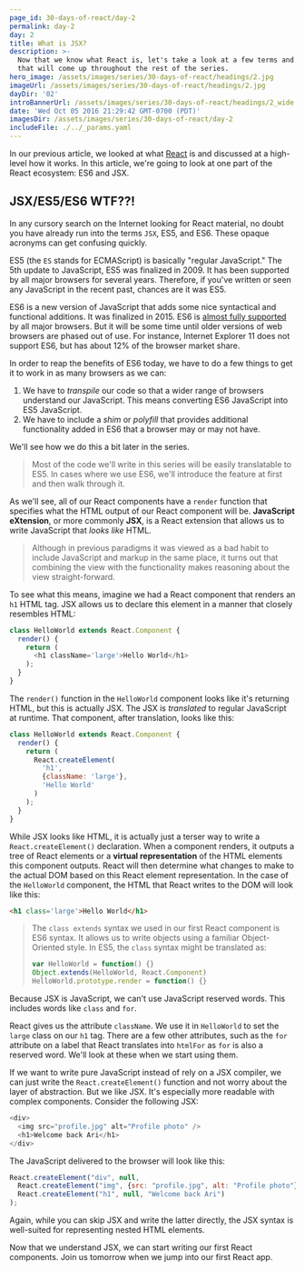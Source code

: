```yaml
---
page_id: 30-days-of-react/day-2
permalink: day-2
day: 2
title: What is JSX?
description: >-
  Now that we know what React is, let's take a look at a few terms and concepts
  that will come up throughout the rest of the series.
hero_image: /assets/images/series/30-days-of-react/headings/2.jpg
imageUrl: /assets/images/series/30-days-of-react/headings/2.jpg
dayDir: '02'
introBannerUrl: /assets/images/series/30-days-of-react/headings/2_wide.jpg
date: 'Wed Oct 05 2016 21:29:42 GMT-0700 (PDT)'
imagesDir: /assets/images/series/30-days-of-react/day-2
includeFile: ./../_params.yaml
---
```


In our previous article, we looked at what [React](https://facebook.github.io/react/) is and discussed at a high-level how it works. In this article, we're going to look at one part of the React ecosystem: ES6 and JSX.

## JSX/ES5/ES6 WTF??!

In any cursory search on the Internet looking for React material, no doubt you have already run into the terms `JSX`, ES5, and ES6. These opaque acronyms can get confusing quickly.

ES5 (the `ES` stands for ECMAScript) is basically "regular JavaScript." The 5th update to JavaScript, ES5 was finalized in 2009. It has been supported by all major browsers for several years. Therefore, if you've written or seen any JavaScript in the recent past, chances are it was ES5.

ES6 is a new version of JavaScript that adds some nice syntactical and functional additions. It was finalized in 2015. ES6 is [almost fully supported](http://kangax.github.io/compat-table/es6/) by all major browsers. But it will be some time until older versions of web browsers are phased out of use. For instance, Internet Explorer 11 does not support ES6, but has about 12% of the browser market share.

In order to reap the benefits of ES6 today, we have to do a few things to get it to work in as many browsers as we can:

1. We have to _transpile_ our code so that a wider range of browsers understand our JavaScript. This means converting ES6 JavaScript into ES5 JavaScript.
2. We have to include a _shim_ or _polyfill_ that provides additional functionality added in ES6 that a browser may or may not have.

We'll see how we do this a bit later in the series.

> Most of the code we'll write in this series will be easily translatable to ES5. In cases where we use ES6, we'll introduce the feature at first and then walk through it.

As we'll see, all of our React components have a `render` function that specifies what the HTML output of our React component will be. **JavaScript eXtension**, or more commonly **JSX**, is a React extension that allows us to write JavaScript that _looks like_ HTML.

> Although in previous paradigms it was viewed as a bad habit to include JavaScript and markup in the same place, it turns out that combining the view with the functionality makes reasoning about the view straight-forward.

To see what this means, imagine we had a React component that renders an `h1` HTML tag. JSX allows us to declare this element in a manner that closely resembles HTML:

```javascript
class HelloWorld extends React.Component {
  render() {
    return (
      <h1 className='large'>Hello World</h1>
    );
  }
}
```

<div id="demo1"></div>

The `render()` function in the `HelloWorld` component looks like it's returning HTML, but this is actually JSX. The JSX is _translated_ to regular JavaScript at runtime. That component, after translation, looks like this:

```javascript
class HelloWorld extends React.Component {
  render() {
    return (
      React.createElement(
        'h1',
        {className: 'large'},
        'Hello World'
      )
    );
  }
}
```

While JSX looks like HTML, it is actually just a terser way to write a `React.createElement()` declaration. When a component renders, it outputs a tree of React elements or a **virtual representation** of the HTML elements this component outputs. React will then determine what changes to make to the actual DOM based on this React element representation. In the case of the `HelloWorld` component, the HTML that React writes to the DOM will look like this:

```html
<h1 class='large'>Hello World</h1>
```

> The `class extends` syntax we used in our first React component is ES6 syntax. It allows us to write objects using a familiar Object-Oriented style.
> In ES5, the `class` syntax might be translated as:
>
> ```javascript
> var HelloWorld = function() {}
> Object.extends(HelloWorld, React.Component)
> HelloWorld.prototype.render = function() {}
> ```

Because JSX is JavaScript, we can't use JavaScript reserved words. This includes words like `class` and `for`.

React gives us the attribute `className`. We use it in `HelloWorld` to set the `large` class on our `h1` tag. There are a few other attributes, such as the `for` attribute on a label that React translates into `htmlFor` as `for` is also a reserved word. We'll look at these when we start using them.

If we want to write pure JavaScript instead of rely on a JSX compiler, we can just write the `React.createElement()` function and not worry about the layer of abstraction. But we like JSX. It's especially more readable with complex components. Consider the following JSX:

```javascript
<div>
  <img src="profile.jpg" alt="Profile photo" />
  <h1>Welcome back Ari</h1>
</div>
```

The JavaScript delivered to the browser will look like this:

```javascript
React.createElement("div", null,
  React.createElement("img", {src: "profile.jpg", alt: "Profile photo"}),
  React.createElement("h1", null, "Welcome back Ari")
);
```

Again, while you can skip JSX and write the latter directly, the JSX syntax is well-suited for representing nested HTML elements.

Now that we understand JSX, we can start writing our first React components. Join us tomorrow when we jump into our first React app.

